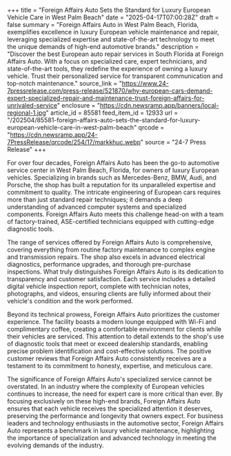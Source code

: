 +++
title = "Foreign Affairs Auto Sets the Standard for Luxury European Vehicle Care in West Palm Beach"
date = "2025-04-17T07:00:28Z"
draft = false
summary = "Foreign Affairs Auto in West Palm Beach, Florida, exemplifies excellence in luxury European vehicle maintenance and repair, leveraging specialized expertise and state-of-the-art technology to meet the unique demands of high-end automotive brands."
description = "Discover the best European auto repair services in South Florida at Foreign Affairs Auto. With a focus on specialized care, expert technicians, and state-of-the-art tools, they redefine the experience of owning a luxury vehicle. Trust their personalized service for transparent communication and top-notch maintenance."
source_link = "https://www.24-7pressrelease.com/press-release/521870/why-european-cars-demand-expert-specialized-repair-and-maintenance-trust-foreign-affairs-for-unrivaled-service"
enclosure = "https://cdn.newsramp.app/banners/local-regional-1.jpg"
article_id = 85581
feed_item_id = 12933
url = "/202504/85581-foreign-affairs-auto-sets-the-standard-for-luxury-european-vehicle-care-in-west-palm-beach"
qrcode = "https://cdn.newsramp.app/24-7PressRelease/qrcode/254/17/markkhuc.webp"
source = "24-7 Press Release"
+++

<p>For over four decades, Foreign Affairs Auto has been the go-to automotive service center in West Palm Beach, Florida, for owners of luxury European vehicles. Specializing in brands such as Mercedes-Benz, BMW, Audi, and Porsche, the shop has built a reputation for its unparalleled expertise and commitment to quality. The intricate engineering of European cars requires more than just standard repair techniques; it demands a deep understanding of advanced computer systems and specialized components. Foreign Affairs Auto meets this challenge head-on with a team of factory-trained, ASE-certified technicians equipped with cutting-edge diagnostic tools.</p><p>The range of services offered by Foreign Affairs Auto is comprehensive, covering everything from routine factory maintenance to complex engine and transmission repairs. The shop also excels in advanced electrical diagnostics, performance upgrades, and thorough pre-purchase inspections. What truly distinguishes Foreign Affairs Auto is its dedication to transparency and customer satisfaction. Each service includes a detailed digital vehicle inspection report, complete with technician notes, photographs, and videos, ensuring clients are fully informed about their vehicle's condition and the work performed.</p><p>Beyond its technical prowess, Foreign Affairs Auto prioritizes the customer experience. The facility boasts a modern lounge equipped with Wi-Fi and complimentary coffee, creating a comfortable environment for clients while their vehicles are serviced. This attention to detail extends to the shop's use of diagnostic tools that meet or exceed dealership standards, enabling precise problem identification and cost-effective solutions. The positive customer reviews that Foreign Affairs Auto consistently receives are a testament to its commitment to honesty, expertise, and meticulous care.</p><p>The significance of Foreign Affairs Auto's specialized service cannot be overstated. In an industry where the complexity of European vehicles continues to increase, the need for expert care is more critical than ever. By focusing exclusively on these high-end brands, Foreign Affairs Auto ensures that each vehicle receives the specialized attention it deserves, preserving the performance and longevity that owners expect. For business leaders and technology enthusiasts in the automotive sector, Foreign Affairs Auto represents a benchmark in luxury vehicle maintenance, highlighting the importance of specialization and advanced technology in meeting the evolving demands of the industry.</p>